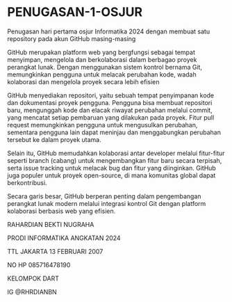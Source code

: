 # PENUGASAN-1-OSJUR
Penugasan hari pertama osjur Informatika 2024 dengan membuat satu repository pada akun GitHub masing-masing

GitHub merupakan platform web yang bergfungsi sebagai tempat menyimpan, mengelola dan berkolaborasi dalam berbagao proyek perangkat lunak. Dengan menggunakan sistem kontrol bernama Git, memungkinkan pengguna untuk melacak perubahan kode, wadah kolaborasi dan mengelola proyek secara lebih efisien

GitHub menyediakan repositori, yaitu sebuah tempat penyimpanan kode dan dokumentasi proyek pengguna. Pengguna bisa membuat repositori baru, mengunggah kode dan elacak riwayat perubahan melalui commit, yang mencatat setiap pembaruan yang dilakukan pada proyek. Fitur pull request memungkinkan pengguna untuk mengusulkan perubahan, sementara pengguna lain dapat meninjau dan menggabungkan perubahan tersebut ke dalam proyek utama.

Selain itu, GitHub memudahkan kolaborasi antar developer melalui fitur-fitur seperti branch (cabang) untuk mengembangkan fitur baru secara terpisah, serta issue tracking untuk melacak bug dan fitur yang diinginkan. GitHub juga populer untuk proyek open-source, di mana komunitas global dapat berkontribusi.

Secara garis besar, GitHub berperan penting dalam pengembangan perangkat lunak modern melalui integrasi kontrol Git dengan platform kolaborasi berbasis web yang efisien.

RAHARDIAN BEKTI NUGRAHA

PRODI INFORMATIKA ANGKATAN 2024

TTL JAKARTA 13 FEBRUARI 2007

NO HP 085716478190

KELOMPOK DART

IG @RHRDIANBN
